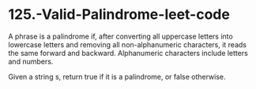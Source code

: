 # 125.-Valid-Palindrome-leet-code

A phrase is a palindrome if, after converting all uppercase letters into lowercase 
letters and removing all non-alphanumeric characters, it reads the same forward and 
backward. Alphanumeric characters include letters and numbers.

Given a string s, return true if it is a palindrome, or false otherwise.

